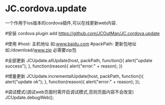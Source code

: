 # JC.cordova.update 
一个作用于ios版本的cordova插件,可以在线更新web内容.

#安装
cordova plugin add https://github.com/JCOutMan/JC.cordova.update

#使用
#host:  主机地址 如:www.baidu.com
#packPath:  更新包地址  如:/download/www.zip   必需要zip包

#全部更新
JCUpdate.allUpdate(host, packPath, function(){
  alert("update success");
}, function(reason){
  alert("error:" + reason);
})

#增量更新
JCUpdate.incrementalUpdate(host, packPath, function(){
        alert("update ok");
}, function(reason){
  alert("error:" + reason);
});

#调试模式(调试web页面时需开启调试模式,否则页面内容不会改变) 
JCUpdate.debugWeb();

